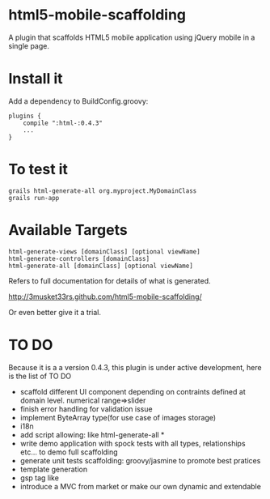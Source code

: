 html5-mobile-scaffolding
========================

A plugin that scaffolds HTML5 mobile application using jQuery mobile in a single page.


Install it
===========

Add a dependency to BuildConfig.groovy:

    plugins {
        compile ":html-:0.4.3"
        ...
    }


To test it
===========

	grails html-generate-all org.myproject.MyDomainClass
	grails run-app

Available Targets
=================

	html-generate-views [domainClass] [optional viewName]
	html-generate-controllers [domainClass]
	html-generate-all [domainClass] [optional viewName]

Refers to full documentation for details of what is generated. 

http://3musket33rs.github.com/html5-mobile-scaffolding/

Or even better give it a trial.

TO DO
=====

Because it is a a version 0.4.3, this plugin is under active development, here is the list of TO DO

* scaffold different UI component depending on contraints defined at domain level. numerical range=>slider
* finish error handling for validation issue
* implement ByteArray type(for use case of images storage)
* i18n
* add script allowing: like html-generate-all *
* write demo application with spock tests with all types, relationships etc... to demo full scaffolding
* generate unit tests scaffolding: groovy/jasmine to promote best pratices
* template generation
* gsp tag like
* introduce a MVC from market or make our own dynamic and extendable